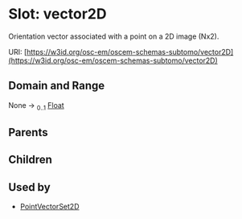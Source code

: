 
# Slot: vector2D

Orientation vector associated with a point on a 2D image (Nx2).

URI: [https://w3id.org/osc-em/oscem-schemas-subtomo/vector2D](https://w3id.org/osc-em/oscem-schemas-subtomo/vector2D)


## Domain and Range

None &#8594;  <sub>0..1</sub> [Float](types/Float.md)

## Parents


## Children


## Used by

 * [PointVectorSet2D](PointVectorSet2D.md)
